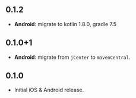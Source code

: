 ## 0.1.2
- **Android**: migrate to kotlin 1.8.0, gradle 7.5

## 0.1.0+1
- **Android**: migrate from `jCenter` to `mavenCentral`.

## 0.1.0

- Initial iOS & Android release.
